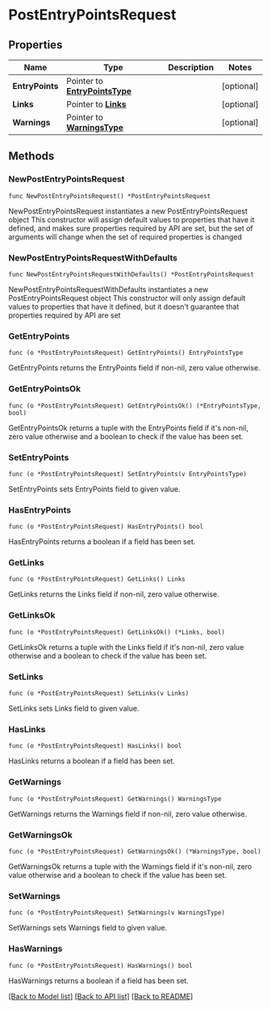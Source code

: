 # PostEntryPointsRequest

## Properties

Name | Type | Description | Notes
------------ | ------------- | ------------- | -------------
**EntryPoints** | Pointer to [**EntryPointsType**](EntryPointsType.md) |  | [optional] 
**Links** | Pointer to [**Links**](Links.md) |  | [optional] 
**Warnings** | Pointer to [**WarningsType**](WarningsType.md) |  | [optional] 

## Methods

### NewPostEntryPointsRequest

`func NewPostEntryPointsRequest() *PostEntryPointsRequest`

NewPostEntryPointsRequest instantiates a new PostEntryPointsRequest object
This constructor will assign default values to properties that have it defined,
and makes sure properties required by API are set, but the set of arguments
will change when the set of required properties is changed

### NewPostEntryPointsRequestWithDefaults

`func NewPostEntryPointsRequestWithDefaults() *PostEntryPointsRequest`

NewPostEntryPointsRequestWithDefaults instantiates a new PostEntryPointsRequest object
This constructor will only assign default values to properties that have it defined,
but it doesn't guarantee that properties required by API are set

### GetEntryPoints

`func (o *PostEntryPointsRequest) GetEntryPoints() EntryPointsType`

GetEntryPoints returns the EntryPoints field if non-nil, zero value otherwise.

### GetEntryPointsOk

`func (o *PostEntryPointsRequest) GetEntryPointsOk() (*EntryPointsType, bool)`

GetEntryPointsOk returns a tuple with the EntryPoints field if it's non-nil, zero value otherwise
and a boolean to check if the value has been set.

### SetEntryPoints

`func (o *PostEntryPointsRequest) SetEntryPoints(v EntryPointsType)`

SetEntryPoints sets EntryPoints field to given value.

### HasEntryPoints

`func (o *PostEntryPointsRequest) HasEntryPoints() bool`

HasEntryPoints returns a boolean if a field has been set.

### GetLinks

`func (o *PostEntryPointsRequest) GetLinks() Links`

GetLinks returns the Links field if non-nil, zero value otherwise.

### GetLinksOk

`func (o *PostEntryPointsRequest) GetLinksOk() (*Links, bool)`

GetLinksOk returns a tuple with the Links field if it's non-nil, zero value otherwise
and a boolean to check if the value has been set.

### SetLinks

`func (o *PostEntryPointsRequest) SetLinks(v Links)`

SetLinks sets Links field to given value.

### HasLinks

`func (o *PostEntryPointsRequest) HasLinks() bool`

HasLinks returns a boolean if a field has been set.

### GetWarnings

`func (o *PostEntryPointsRequest) GetWarnings() WarningsType`

GetWarnings returns the Warnings field if non-nil, zero value otherwise.

### GetWarningsOk

`func (o *PostEntryPointsRequest) GetWarningsOk() (*WarningsType, bool)`

GetWarningsOk returns a tuple with the Warnings field if it's non-nil, zero value otherwise
and a boolean to check if the value has been set.

### SetWarnings

`func (o *PostEntryPointsRequest) SetWarnings(v WarningsType)`

SetWarnings sets Warnings field to given value.

### HasWarnings

`func (o *PostEntryPointsRequest) HasWarnings() bool`

HasWarnings returns a boolean if a field has been set.


[[Back to Model list]](../README.md#documentation-for-models) [[Back to API list]](../README.md#documentation-for-api-endpoints) [[Back to README]](../README.md)


